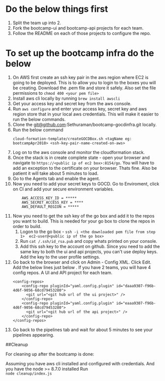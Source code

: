 # Do the below things first

1. Split the team up into 2. 
2. Fork the bootcamp-ui and bootcamp-api projects for each team.
3. Follow the README on each of those projects to configure the repo.
 

# To set up the bootcamp infra do the below


1. On AWS first create an ssh key pair in the aws region where EC2 is going to be deployed. This is to allow you to login to the boxes you will be creating. Download the .pem file and store it safely. Also set the file permissions to ```chmod 400 <your pem file>```
2. Install aws cli locally by running ```brew install awscli```
3. Get your access key and secret key from the aws console.
4. Run ```aws configure``` and enter your access key, secret key and aws region store that in your local aws credentials. This will make it easier to run the below commands.
5. Clone the git@github.com:Sethuraman/bootcamp-gocdinfra.git locally.
6. Run the below command
    ```
    cloud-formation-template/createGOCDBox.sh <tagName eg: bootcampApr2018> <ssh-key-pair-name-created-on-aws>
    ```
7. Log on to the aws console and monitor the cloudformation stack.
8. Once the stack is in create complete state - open your browser and navigate to ```https://<public ip of ec2 box>:8154/go```. You will have to add an exception to the certificate on your browser. Thats fine. Also be patient it will take about 5 minutes to load.
9. Go to the Agents tab and enable the agent.
10. Now you need to add your secret keys to GOCD. Go to Enviroment, click on CI and add your secure environment variables.
    ```
        AWS_ACCESS_KEY_ID = *****
        AWS_SECRET_ACCESS_KEY = ****
        AWS_DEFAULT_REGION = *****
    ```
11. Now you need to get the ssh key of the go box and add it to the repos you want to build. This is needed for your go box to clone the repos in order to build.
    1. Logon to the go box - ```ssh -i <the downloaded pem file from step 1>  ec2-user@<public ip of the go box>```
    2. Run ```cat /.ssh/id_rsa.pub``` and copy whats printed on your console.
    3. Add this ssh key to the account on github. Since you need to add the same key to both the ui and api projects, you can't use deploy keys. Add the key to the user profile settings.
12. Go back to the browser and click on Admin - Config XML. Click Edit. Add the below lines just below <server>. If you have 2 teams, you will have 4 config repos. A UI and API project for each team.
    ```$xml
    <config-repos>
        <config-repo pluginId="yaml.config.plugin" id="daaa9307-f96b-4d6f-9056-68cd79453280">
          <git url="<git hub url of the ui project>" />
        </config-repo>
        <config-repo pluginId="yaml.config.plugin" id="eaaa9307-f96b-4d6f-9056-68cd79453280">
          <git url="<git hub url of the api project>" />
        </config-repo>
    </config-repos>
    ```
13. Go back to the pipelines tab and wait for about 5 minutes to see your pipelines appearing.




##Cleanup

For cleaning up after the bootcamp is done:

Assuming you have aws cli installed and configured with credentials. And you have the node >= 8.7.0 installed
Run   
```node cleanup/index.js```




